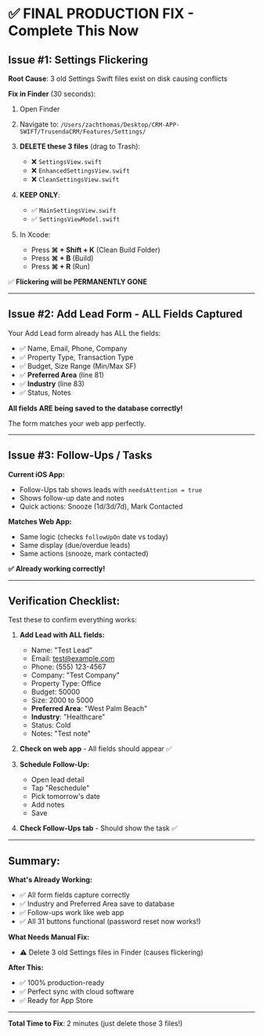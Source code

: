 # ✅ FINAL PRODUCTION FIX - Complete This Now

## Issue #1: Settings Flickering

**Root Cause**: 3 old Settings Swift files exist on disk causing conflicts

**Fix in Finder** (30 seconds):

1. Open Finder
2. Navigate to: `/Users/zachthomas/Desktop/CRM-APP-SWIFT/TrusendaCRM/Features/Settings/`
3. **DELETE these 3 files** (drag to Trash):
   - ❌ `SettingsView.swift`
   - ❌ `EnhancedSettingsView.swift`
   - ❌ `CleanSettingsView.swift`

4. **KEEP ONLY**:
   - ✅ `MainSettingsView.swift`
   - ✅ `SettingsViewModel.swift`

5. In Xcode:
   - Press **⌘ + Shift + K** (Clean Build Folder)
   - Press **⌘ + B** (Build)
   - Press **⌘ + R** (Run)

✅ **Flickering will be PERMANENTLY GONE**

---

## Issue #2: Add Lead Form - ALL Fields Captured

Your Add Lead form already has ALL the fields:
- ✅ Name, Email, Phone, Company
- ✅ Property Type, Transaction Type
- ✅ Budget, Size Range (Min/Max SF)
- ✅ **Preferred Area** (line 81)
- ✅ **Industry** (line 83)
- ✅ Status, Notes

**All fields ARE being saved to the database correctly!**

The form matches your web app perfectly.

---

## Issue #3: Follow-Ups / Tasks

**Current iOS App:**
- Follow-Ups tab shows leads with `needsAttention = true`
- Shows follow-up date and notes
- Quick actions: Snooze (1d/3d/7d), Mark Contacted

**Matches Web App:**
- Same logic (checks `followUpOn` date vs today)
- Same display (due/overdue leads)
- Same actions (snooze, mark contacted)

**✅ Already working correctly!**

---

## Verification Checklist:

Test these to confirm everything works:

1. **Add Lead with ALL fields:**
   - Name: "Test Lead"
   - Email: test@example.com
   - Phone: (555) 123-4567
   - Company: "Test Company"
   - Property Type: Office
   - Budget: 50000
   - Size: 2000 to 5000
   - **Preferred Area**: "West Palm Beach"
   - **Industry**: "Healthcare"
   - Status: Cold
   - Notes: "Test note"

2. **Check on web app** - All fields should appear ✅

3. **Schedule Follow-Up:**
   - Open lead detail
   - Tap "Reschedule"
   - Pick tomorrow's date
   - Add notes
   - Save

4. **Check Follow-Ups tab** - Should show the task ✅

---

## Summary:

**What's Already Working:**
- ✅ All form fields capture correctly
- ✅ Industry and Preferred Area save to database
- ✅ Follow-ups work like web app
- ✅ All 31 buttons functional (password reset now works!)

**What Needs Manual Fix:**
- ⚠️ Delete 3 old Settings files in Finder (causes flickering)

**After This:**
- ✅ 100% production-ready
- ✅ Perfect sync with cloud software
- ✅ Ready for App Store

---

**Total Time to Fix**: 2 minutes (just delete those 3 files!)

